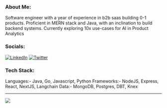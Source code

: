 ### About Me:
Software engineer with a year of experience in b2b saas building 0-1 products. Proficient in MERN stack and Java, with an inclination to build backend systems.
Currently exploring 10x use-cases for AI in Product Analytics

### Socials:
[![LinkedIn](https://img.shields.io/badge/LinkedIn-%230077B5.svg?logo=linkedin&logoColor=white)](https://linkedin.com/in/https://www.linkedin.com/in/aryanmadhavverma/) [![Twitter](https://img.shields.io/badge/Twitter-%231DA1F2.svg?logo=Twitter&logoColor=white)](https://twitter.com/https://twitter.com/aryanmadhaverma) 

### Tech Stack:
Languages:- Java, Go, Javascript, Python
Frameworks:- NodeJS, Express, React, NextJS, Langchain
Data:- MongoDB, Postgres, DBT, Knex 

---
[![](https://visitcount.itsvg.in/api?id=AryanMadhavVerma&icon=0&color=0)](https://visitcount.itsvg.in)

